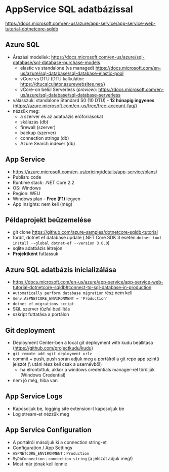 # AppService SQL adatbázissal

https://docs.microsoft.com/en-us/azure/app-service/app-service-web-tutorial-dotnetcore-sqldb

## Azure SQL
  - Árazási modellek: https://docs.microsoft.com/en-us/azure/sql-database/sql-database-purchase-models
    - elastic vs standalone (vs managed) https://docs.microsoft.com/en-us/azure/sql-database/sql-database-elastic-pool
    - vCore vs DTU (DTU kalkulátor: https://dtucalculator.azurewebsites.net/)
    - vCore-on belül Serverless (*preview*): https://docs.microsoft.com/en-us/azure/sql-database/sql-database-serverless
  - válasszuk: standalone Standard S0 (10 DTU) - **12 hónapig ingyenes** (https://azure.microsoft.com/en-us/free/free-account-faq/)
  - nézzük meg:
    - a szerver és az adatbázis erőforrásokat
    - skálázás (db)
    - firewall (szerver)
    - backup (szerver)
    - connection strings (db)
    - Azure Search indexer (db)
    
## App Service
  - https://azure.microsoft.com/en-us/pricing/details/app-service/plans/
  - Publish: code
  - Runtime stack: .NET Core 2.2
  - OS: Windows
  - Region: WEU
  - Windows plan - **Free (F1)** legyen
  - App Insights: nem kell (még)
  
## Példaprojekt beüzemelése
  - git clone https://github.com/azure-samples/dotnetcore-sqldb-tutorial
  - fordít, dotnet ef database update (.NET Core SDK 3 esetén `dotnet tool install --global dotnet-ef --version 3.0.0`)
  - sqlite adatbázis létrejön
  - **Projektként** futtassuk
  
## Azure SQL adatbázis inicializálása
  - https://docs.microsoft.com/en-us/azure/app-service/app-service-web-tutorial-dotnetcore-sqldb#connect-to-sql-database-in-production
  - `Automatically perform database migration` rész nem kell
  - `$env:ASPNETCORE_ENVIRONMENT = 'Production'`
  - `dotnet ef migrations script`
  - SQL szerver tűzfal beállítás
  - szkript futtatása a portálon
  
 ## Git deployment
  - Deployment Center-ben a local git deployment with kudu beállítása (https://github.com/projectkudu/kudu)
  - `git remote add <git deployment url>`
  - commit + push, push során adjuk meg a portálról a git repo app szintű jelszót (\ utáni rész kell csak a usernévből)
    - ha elrontottuk, akkor a windows credentials manager-rel töröljük (Windows Credential)
 - nem jó még, hiba van
 
 ## App Service Logs
 - Kapcsoljuk be, logging site extension-t kapcsoljuk be
 - Log stream-et nézzük meg
 
 ## App Service Configuration
 - A portálról másoljuk ki a connection string-et
 - Configuration / App Settings
  - `ASPNETCORE_ENVIRONMENT` : `Production`
  - `MyDbConnection` : `connection string` (a jelszót adjuk meg!)
 - Most már jónak kell lennie
  


